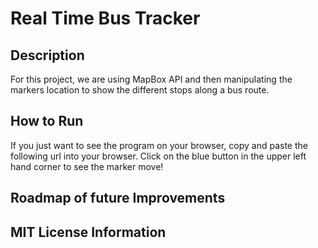 # Real Time Bus Tracker

## Description
For this project, we are using MapBox API and then manipulating the markers location to show the different stops along a bus route. 

## How to Run
If you just want to see the program on your browser, copy and paste the following url into your browser. Click on the blue button in the upper left hand corner to see the marker move!

## Roadmap of future Improvements

## MIT License Information


